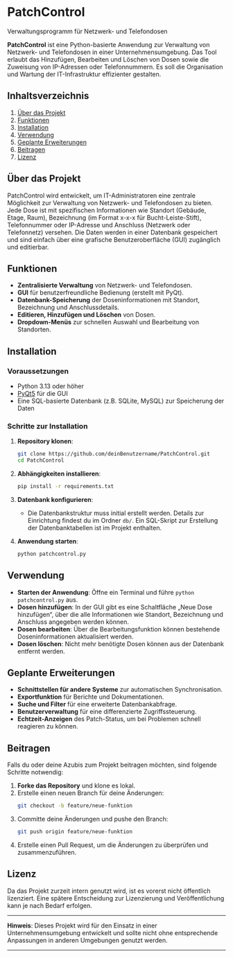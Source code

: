 # PatchControl
Verwaltungsprogramm für Netzwerk- und Telefondosen

**PatchControl** ist eine Python-basierte Anwendung zur Verwaltung von Netzwerk- und Telefondosen in einer Unternehmensumgebung. Das Tool erlaubt das Hinzufügen, Bearbeiten und Löschen von Dosen sowie die Zuweisung von IP-Adressen oder Telefonnummern. Es soll die Organisation und Wartung der IT-Infrastruktur effizienter gestalten.

## Inhaltsverzeichnis

1. [Über das Projekt](#über-das-projekt)
2. [Funktionen](#funktionen)
3. [Installation](#installation)
4. [Verwendung](#verwendung)
5. [Geplante Erweiterungen](#geplante-erweiterungen)
6. [Beitragen](#beitragen)
7. [Lizenz](#lizenz)

## Über das Projekt

PatchControl wird entwickelt, um IT-Administratoren eine zentrale Möglichkeit zur Verwaltung von Netzwerk- und Telefondosen zu bieten. Jede Dose ist mit spezifischen Informationen wie Standort (Gebäude, Etage, Raum), Bezeichnung (im Format x-x-x für Bucht-Leiste-Stift), Telefonnummer oder IP-Adresse und Anschluss (Netzwerk oder Telefonnetz) versehen. Die Daten werden in einer Datenbank gespeichert und sind einfach über eine grafische Benutzeroberfläche (GUI) zugänglich und editierbar.

## Funktionen

- **Zentralisierte Verwaltung** von Netzwerk- und Telefondosen.
- **GUI** für benutzerfreundliche Bedienung (erstellt mit PyQt).
- **Datenbank-Speicherung** der Doseninformationen mit Standort, Bezeichnung und Anschlussdetails.
- **Editieren, Hinzufügen und Löschen** von Dosen.
- **Dropdown-Menüs** zur schnellen Auswahl und Bearbeitung von Standorten.

## Installation

### Voraussetzungen

- Python 3.13 oder höher
- [PyQt5](https://pypi.org/project/PyQt5/) für die GUI
- Eine SQL-basierte Datenbank (z.B. SQLite, MySQL) zur Speicherung der Daten

### Schritte zur Installation

1. **Repository klonen**:
   ```bash
   git clone https://github.com/deinBenutzername/PatchControl.git
   cd PatchControl
   ```

2. **Abhängigkeiten installieren**:
   ```bash
   pip install -r requirements.txt
   ```

3. **Datenbank konfigurieren**:
   - Die Datenbankstruktur muss initial erstellt werden. Details zur Einrichtung findest du im Ordner `db/`. Ein SQL-Skript zur Erstellung der Datenbanktabellen ist im Projekt enthalten.

4. **Anwendung starten**:
   ```bash
   python patchcontrol.py
   ```

## Verwendung

- **Starten der Anwendung**: Öffne ein Terminal und führe `python patchcontrol.py` aus.
- **Dosen hinzufügen**: In der GUI gibt es eine Schaltfläche „Neue Dose hinzufügen“, über die alle Informationen wie Standort, Bezeichnung und Anschluss angegeben werden können.
- **Dosen bearbeiten**: Über die Bearbeitungsfunktion können bestehende Doseninformationen aktualisiert werden.
- **Dosen löschen**: Nicht mehr benötigte Dosen können aus der Datenbank entfernt werden.

## Geplante Erweiterungen

- **Schnittstellen für andere Systeme** zur automatischen Synchronisation.
- **Exportfunktion** für Berichte und Dokumentationen.
- **Suche und Filter** für eine erweiterte Datenbankabfrage.
- **Benutzerverwaltung** für eine differenzierte Zugriffssteuerung.
- **Echtzeit-Anzeigen** des Patch-Status, um bei Problemen schnell reagieren zu können.

## Beitragen

Falls du oder deine Azubis zum Projekt beitragen möchten, sind folgende Schritte notwendig:

1. **Forke das Repository** und klone es lokal.
2. Erstelle einen neuen Branch für deine Änderungen:
   ```bash
   git checkout -b feature/neue-funktion
   ```
3. Committe deine Änderungen und pushe den Branch:
   ```bash
   git push origin feature/neue-funktion
   ```
4. Erstelle einen Pull Request, um die Änderungen zu überprüfen und zusammenzuführen.

## Lizenz

Da das Projekt zurzeit intern genutzt wird, ist es vorerst nicht öffentlich lizenziert. Eine spätere Entscheidung zur Lizenzierung und Veröffentlichung kann je nach Bedarf erfolgen.

---

**Hinweis**: Dieses Projekt wird für den Einsatz in einer Unternehmensumgebung entwickelt und sollte nicht ohne entsprechende Anpassungen in anderen Umgebungen genutzt werden.

---


